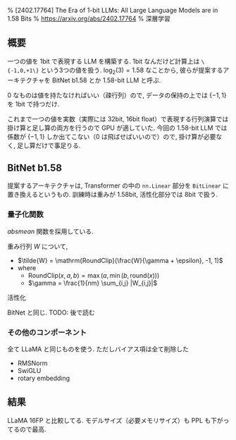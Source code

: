 % [2402.17764] The Era of 1-bit LLMs: All Large Language Models are in 1.58 Bits
% https://arxiv.org/abs/2402.17764
% 深層学習

## 概要

一つの値を 1bit で表現する LLM を構築する.
1bit なんだけど計算上は `\{-1,0,+1\}` という3つの値を扱う.
$\log_2(3) = 1.58$ なことから, 彼らが提案するアーキテクチャを BitNet b1.58 とか 1.58-bit LLM と呼ぶ.

$0$ なものは値を持たなければいい（疎行列）ので, データの保持の上では $\{-1,1\}$ を 1bit で持つだけ.

これまで一つの値を実数（実際には 32bit, 16bit float）で表現する行列演算では掛け算と足し算の両方を行うので GPU が適していた.
今回の 1.58-bit LLM では係数が $\{-1,1\}$ しか出てこない（$0$ は飛ばせばいいので）ので, 掛け算が必要なく, 足し算だけで事足りる.

## BitNet b1.58

提案するアーキテクチャは, Transformer の中の `nn.Linear` 部分を `BitLinear` に置き換えるというもの.
訓練時は重みが 1.58bit, 活性化部分では 8bit で扱う.

### 量子化関数

*absmean* 関数を採用している.

重み行列 $W$ について,

- $\tilde{W} = \mathrm{RoundClip}(\frac{W}{\gamma + \epsilon}, -1, 1)$
- where
    - $\mathrm{RoundClip}(x, a, b) = \max(a, \min(b, \mathrm{round}(x)))$
    - $\gamma = \frac{1}{nm} \sum_{i,j} |W_{i,j}|$

活性化

BitNet と同じ.
TODO: 後で読む

### その他のコンポーネント

全て LLaMA と同じものを使う. ただしバイアス項は全て削除した

- RMSNorm
- SwiGLU
- rotary embedding

## 結果

LLaMA 16FP と比較してる.
モデルサイズ（必要メモリサイズ）も PPL も下がってるので最高.
